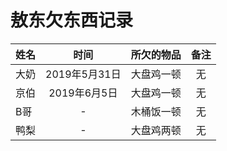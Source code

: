 敖东欠东西记录
=======
姓名|时间|所欠的物品|备注
:--|:--:|:--:|:--:
大奶|2019年5月31日|大盘鸡一顿|无
京伯|2019年6月5日|大盘鸡一顿|无
B哥|-|木桶饭一顿|无
鸭梨|-|大盘鸡两顿|无
